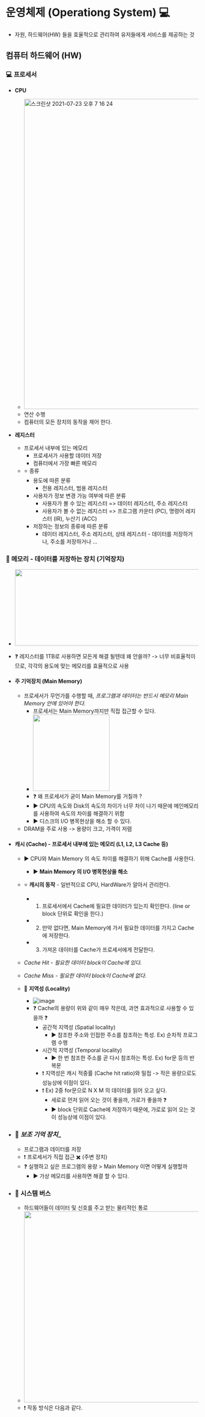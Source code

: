# 운영체제 (Operationg System) :computer:
  - 자원, 하드웨어(HW) 들을 효율적으로 관리하여 유저들에게 서비스를 제공하는 것
  
## 컴퓨터 하드웨어 (HW)

### 💻 프로세서
  - __CPU__  
    - <img width="811" alt="스크린샷 2021-07-23 오후 7 16 24" src="https://user-images.githubusercontent.com/35948339/126768912-a1ce68f7-42dd-4ca2-beed-bc3cc74f4b6e.png">
    - 연산 수행
    - 컴퓨터의 모든 장치의 동작을 제어 한다.

  - __레지스터__
    - 프로세서 내부에 있는 메모리
      - 프로세서가 사용할 데이터 저장
      - 컴퓨터에서 가장 빠른 메모리
    - ⭐ 종류
      - 용도에 따른 분류 
        - 전용 레지스터, 범용 레지스터
      - 사용자가 정보 변경 가능 여부에 따른 분류
        - 사용자가 볼 수 있는 레지스터 => 데이터 레지스터, 주소 레지스터
        - 사용자가 볼 수 없는 레지스터 => 프로그램 카운터 (PC), 명령어 레지스터 (IR), 누산기 (ACC)
      - 저장하는 정보의 종류에 따른 분류
        - 데이터 레지스터, 주소 레지스터, 상태 레지스터 - 데이터를 저장하거나, 주소를 저장하거나 ...
    
### 💾 메모리 - 데이터를 저장하는 장치 (기억장치)
  - <img src= "https://user-images.githubusercontent.com/35948339/126772602-690dfd2e-b0de-460b-83bc-28dda1fd8e2f.png" width=600 height=200>
  - ❓ 레지스터를 1TB로 사용하면 모든게 해결 될텐데 왜 안쓸까? -> 너무 비효율적이므로, 각각의 용도에 맞는 메모리를 효율적으로 사용
  
  - #### __주 기억장치 (Main Memory)__
    - 프로세서가 무언가를 수행할 때, _프로그램과 데이터는 반드시 메모리 Main Memory 안에 있어야 한다._
      - 프로세서는 Main Memory까지만 직접 접근할 수 있다.
      - <img src= "https://user-images.githubusercontent.com/35948339/126773851-7a05e80d-a005-4c2a-b757-ddb980c572a6.png" witdh=500 height=200>
      - ❓ 왜 프로세서가 굳이 Main Memory를 거칠까 ?
      - ▶️ CPU의 속도와 Disk의 속도의 차이가 너무 차이 나기 때문에 메인메모리를 사용하여 속도의 차이를 해결하기 위함 
      - ▶️ 디스크의 I/O 병목현상을 해소 할 수 있다.
    - DRAM을 주로 사용 -> 용량이 크고, 가격이 저렴
  
  - #### __캐시 (Cache)__ - 프로세서 내부에 있는 메모리 (L1, L2, L3 Cache 등)
    - ▶️ CPU와 Main Memory 의 속도 차이를 해결하기 위해 Cache를 사용한다.
      - ▶️ __Main Memory 의 I/O 병목현상을 해소__
    - ⭐ __캐시의 동작__ - 일반적으로 CPU, HardWare가 알아서 관리한다.
      - 1. 프로세서에서 Cache에 필요한 데이터가 있는지 확인한다. (line or block 단위로 확인을 한다.)
      - 2. 만약 없다면, Main Memory에 가서 필요한 데이터를 가지고 Cache에 저장한다.
      - 3. 가져온 데이터를 Cache가 프로세서에게 전달한다.
    - _Cache Hit - 필요한 데이터 block이 Cache에 있다._
    - _Cache Miss - 필요한 데이터 block이 Cache에 없다._
    
    - 🌟 __지역성 (Locality)__
      - ![image](https://user-images.githubusercontent.com/35948339/126775496-d0dc0934-0373-4a5d-a250-eb404f33edf5.png)
      - ❓ Cache의 용량이 위와 같이 매우 작은데, 과연 효과적으로 사용할 수 있을까 ❓
        - 공간적 지역성 (Spatial locality)
          - ▶️ 참조한 주소와 인접한 주소를 참조하는 특성. Ex) 순차적 프로그램 수행
        - 시간적 지역성 (Temporal locality)
          - ▶️ 한 번 참조한 주소를 곧 다시 참조하는 특성. Ex) for문 등의 반복문
        - ❗ 지역성은 캐시 적중률 (Cache hit ratio)와 밀접 -> 작은 용량으로도 성능상에 이점이 있다.
        - ❗ Ex) 2중 for문으로 N X M 의 데이터를 읽어 오고 싶다.
          - 세로로 먼저 읽어 오는 것이 좋을까, 가로가 좋을까 ❓
          - ▶️ block 단위로 Cache에 저장하기 때문에, 가로로 읽어 오는 것이 성능상에 이점이 있다.

  - ### 💾 _보조 기억 장치__
    - 프로그램과 데이터를 저장
    - ❗ 프로세서가 직접 접근 ✖️ (주변 장치)
    - ❓ 실행하고 싶은 프로그램의 용량 > Main Memory 이면 어떻게 실행할까
      - ▶️ 가상 메모리를 사용하면 해결 할 수 있다.

  - ### 🚎 시스템 버스
    - 하드웨어들이 데이터 및 신호를 주고 받는 물리적인 통로
    - <img src = "https://user-images.githubusercontent.com/35948339/126778560-95abe6e4-e38f-4c83-9161-84e4d12b8f48.png" width = 600 height = 500>
    - ❗ 작동 방식은 다음과 같다.

